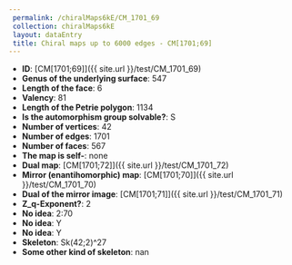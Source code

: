 ```yaml
--- 
 permalink: /chiralMaps6kE/CM_1701_69 
 collection: chiralMaps6kE
 layout: dataEntry
 title: Chiral maps up to 6000 edges - CM[1701;69]
---
```


- **ID**: [CM[1701;69]]({{ site.url }}/test/CM_1701_69)
- **Genus of the underlying surface**: 547
- **Length of the face**: 6
- **Valency**: 81
- **Length of the Petrie polygon**: 1134
- **Is the automorphism group solvable?**: S
- **Number of vertices**: 42
- **Number of edges**: 1701
- **Number of faces**: 567
- **The map is self-**: none
- **Dual map**: [CM[1701;72]]({{ site.url }}/test/CM_1701_72)
- **Mirror (enantihomorphic) map**: [CM[1701;70]]({{ site.url }}/test/CM_1701_70)
- **Dual of the mirror image**: [CM[1701;71]]({{ site.url }}/test/CM_1701_71)
- **Z_q-Exponent?**: 2
- **No idea**:  2:70
- **No idea**: Y
- **No idea**: Y
- **Skeleton**: Sk(42;2)^27
- **Some other kind of skeleton**: nan

